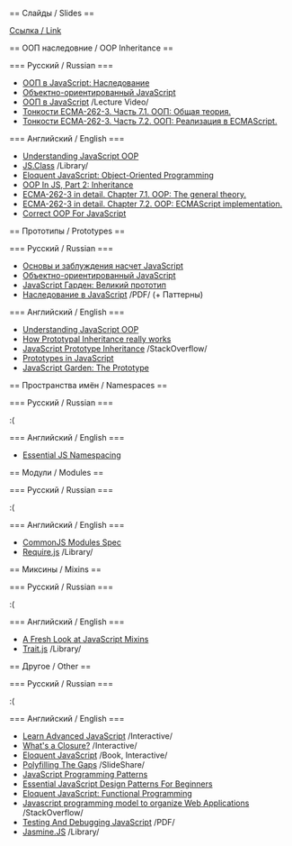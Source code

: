 == Слайды / Slides ==

[Ссылка / Link](https://github.com/shamansir/js-lecture-wsd)


== ООП наследовние / OOP Inheritance ==

=== Русский / Russian ===

* [ООП в JavaScript: Наследование](http://javascript.ru/tutorial/object/inheritance)
* [Объектно-ориентированный JavaScript](http://designformasters.info/posts/objectifying-javascript/)
* [ООП в JavaScript](http://www.youtube.com/watch?v=6Na1sPunkX8) /Lecture Video/
* [Тонкости ECMA-262-3. Часть 7.1. ООП: Общая теория.](http://dmitrysoshnikov.com/ecmascript/ru-chapter-7-1-oop-general-theory/)
* [Тонкости ECMA-262-3. Часть 7.2. ООП: Реализация в ECMAScript.](http://dmitrysoshnikov.com/ecmascript/ru-chapter-7-2-oop-ecmascript-implementation/)

=== Английский / English ===

* [Understanding JavaScript OOP](http://killdream.github.com/blog/2011/10/understanding-javascript-oop/)
* [JS.Class](http://jsclass.jcoglan.com/) /Library/
* [Eloquent JavaScript: Object-Oriented Programming](http://eloquentjavascript.net/chapter8.html)
* [OOP In JS, Part 2: Inheritance](http://phrogz.net/js/classes/OOPinJS2.html)
* [ECMA-262-3 in detail. Chapter 7.1. OOP: The general theory.](http://dmitrysoshnikov.com/ecmascript/chapter-7-1-oop-general-theory/)
* [ECMA-262-3 in detail. Chapter 7.2. OOP: ECMAScript implementation.](http://dmitrysoshnikov.com/ecmascript/chapter-7-2-oop-ecmascript-implementation/)
* [Correct OOP For JavaScript](http://www.coolpage.com/developer/javascript/Correct%20OOP%20for%20Javascript.html)


== Прототипы / Prototypes ==

=== Русский / Russian ===

* [Основы и заблуждения насчет JavaScript](http://habrahabr.ru/blogs/javascript/120193/)
* [Объектно-ориентированный JavaScript](http://designformasters.info/posts/objectifying-javascript/)
* [JavaScript Гарден: Великий прототип](http://shamansir.github.com/JavaScript-Garden/#object.prototype)
* [Наследование в JavaScript](http://hackday.ru/assets/files/JS_inheritance.pdf) /PDF/ (+ Паттерны)

=== Английский / English ===

* [Understanding JavaScript OOP](http://killdream.github.com/blog/2011/10/understanding-javascript-oop/)
* [How Prototypal Inheritance really works](http://blog.vjeux.com/2011/javascript/how-prototypal-inheritance-really-works.html)
* [JavaScript Prototype Inheritance](http://stackoverflow.com/questions/892595/javascript-prototype-inheritance) /StackOverflow/
* [Prototypes in JavaScript](http://www.spheredev.org/wiki/Prototypes_in_JavaScript)
* [JavaScript Garden: The Prototype](http://bonsaiden.github.com/JavaScript-Garden/#object.prototype)


== Пространства имён / Namespaces ==

=== Русский / Russian ===

:(

=== Английский / English ===

* [Essential JS Namespacing](http://addyosmani.com/blog/essential-js-namespacing/)


== Модули / Modules ==

=== Русский / Russian ===

:(

=== Английский / English ===

* [CommonJS Modules Spec](http://www.commonjs.org/specs/modules/1.0/)
* [Require.js](http://requirejs.org/) /Library/ 


== Миксины / Mixins ==

=== Русский / Russian ===

:(

=== Английский / English ===

* [A Fresh Look at JavaScript Mixins](http://javascriptweblog.wordpress.com/2011/05/31/a-fresh-look-at-javascript-mixins/)
* [Trait.js](http://howtonode.org/traitsjs) /Library/


== Другое / Other ==

=== Русский / Russian ===

:(

=== Английский / English ===

* [Learn Advanced JavaScript](http://ejohn.org/apps/learn/) /Interactive/
* [What's a Closure?](http://nathansjslessons.appspot.com/) /Interactive/
* [Eloquent JavaScript](http://eloquentjavascript.net) /Book, Interactive/
* [Polyfilling The Gaps](http://www.slideshare.net/LeaVerou/polyfilling-the-gaps) /SlideShare/
* [JavaScript Programming Patterns](http://www.klauskomenda.com/code/javascript-programming-patterns/)
* [Essential JavaScript Design Patterns For Beginners](http://addyosmani.com/resources/essentialjsdesignpatterns/book/)
* [Eloquent JavaScript: Functional Programming](http://eloquentjavascript.net/chapter6.html)
* [Javascript programming model to organize Web Applications](http://stackoverflow.com/questions/7504947/javascript-programming-model-to-organize-web-applications) /StackOverflow/
* [Testing And Debugging JavaScript](https://github.com/roblevintennis/Testing-and-Debugging-JavaScript) /PDF/
* [Jasmine.JS](http://pivotal.github.com/jasmine/) /Library/